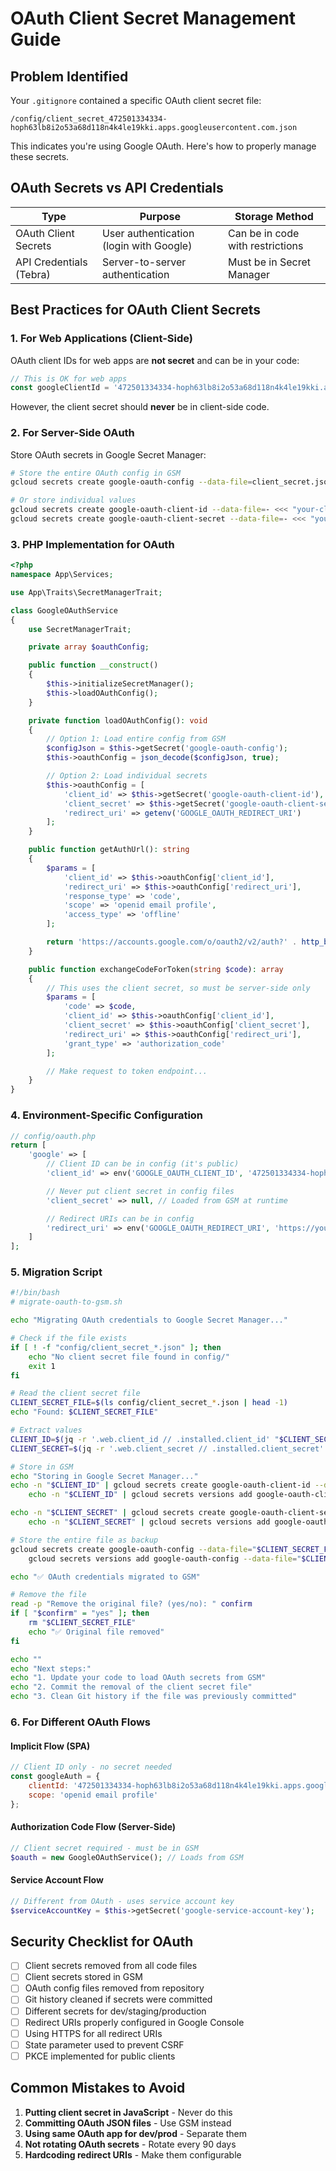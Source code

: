 # OAuth Client Secret Management Guide

## Problem Identified

Your `.gitignore` contained a specific OAuth client secret file:

```
/config/client_secret_472501334334-hoph63lb8i2o53a68d118n4k4le19kki.apps.googleusercontent.com.json
```

This indicates you're using Google OAuth. Here's how to properly manage these secrets.

## OAuth Secrets vs API Credentials

| Type | Purpose | Storage Method |
|------|---------|----------------|
| OAuth Client Secrets | User authentication (login with Google) | Can be in code with restrictions |
| API Credentials (Tebra) | Server-to-server authentication | Must be in Secret Manager |

## Best Practices for OAuth Client Secrets

### 1. For Web Applications (Client-Side)

OAuth client IDs for web apps are **not secret** and can be in your code:

```javascript
// This is OK for web apps
const googleClientId = '472501334334-hoph63lb8i2o53a68d118n4k4le19kki.apps.googleusercontent.com';
```

However, the client secret should **never** be in client-side code.

### 2. For Server-Side OAuth

Store OAuth secrets in Google Secret Manager:

```bash
# Store the entire OAuth config in GSM
gcloud secrets create google-oauth-config --data-file=client_secret.json

# Or store individual values
gcloud secrets create google-oauth-client-id --data-file=- <<< "your-client-id"
gcloud secrets create google-oauth-client-secret --data-file=- <<< "your-client-secret"
```

### 3. PHP Implementation for OAuth

```php
<?php
namespace App\Services;

use App\Traits\SecretManagerTrait;

class GoogleOAuthService
{
    use SecretManagerTrait;

    private array $oauthConfig;

    public function __construct()
    {
        $this->initializeSecretManager();
        $this->loadOAuthConfig();
    }

    private function loadOAuthConfig(): void
    {
        // Option 1: Load entire config from GSM
        $configJson = $this->getSecret('google-oauth-config');
        $this->oauthConfig = json_decode($configJson, true);

        // Option 2: Load individual secrets
        $this->oauthConfig = [
            'client_id' => $this->getSecret('google-oauth-client-id'),
            'client_secret' => $this->getSecret('google-oauth-client-secret'),
            'redirect_uri' => getenv('GOOGLE_OAUTH_REDIRECT_URI')
        ];
    }

    public function getAuthUrl(): string
    {
        $params = [
            'client_id' => $this->oauthConfig['client_id'],
            'redirect_uri' => $this->oauthConfig['redirect_uri'],
            'response_type' => 'code',
            'scope' => 'openid email profile',
            'access_type' => 'offline'
        ];

        return 'https://accounts.google.com/o/oauth2/v2/auth?' . http_build_query($params);
    }

    public function exchangeCodeForToken(string $code): array
    {
        // This uses the client secret, so must be server-side only
        $params = [
            'code' => $code,
            'client_id' => $this->oauthConfig['client_id'],
            'client_secret' => $this->oauthConfig['client_secret'],
            'redirect_uri' => $this->oauthConfig['redirect_uri'],
            'grant_type' => 'authorization_code'
        ];

        // Make request to token endpoint...
    }
}
```

### 4. Environment-Specific Configuration

```php
// config/oauth.php
return [
    'google' => [
        // Client ID can be in config (it's public)
        'client_id' => env('GOOGLE_OAUTH_CLIENT_ID', '472501334334-hoph63lb8i2o53a68d118n4k4le19kki.apps.googleusercontent.com'),

        // Never put client secret in config files
        'client_secret' => null, // Loaded from GSM at runtime

        // Redirect URIs can be in config
        'redirect_uri' => env('GOOGLE_OAUTH_REDIRECT_URI', 'https://yourapp.com/auth/callback'),
    ]
];
```

### 5. Migration Script

```bash
#!/bin/bash
# migrate-oauth-to-gsm.sh

echo "Migrating OAuth credentials to Google Secret Manager..."

# Check if the file exists
if [ ! -f "config/client_secret_*.json" ]; then
    echo "No client secret file found in config/"
    exit 1
fi

# Read the client secret file
CLIENT_SECRET_FILE=$(ls config/client_secret_*.json | head -1)
echo "Found: $CLIENT_SECRET_FILE"

# Extract values
CLIENT_ID=$(jq -r '.web.client_id // .installed.client_id' "$CLIENT_SECRET_FILE")
CLIENT_SECRET=$(jq -r '.web.client_secret // .installed.client_secret' "$CLIENT_SECRET_FILE")

# Store in GSM
echo "Storing in Google Secret Manager..."
echo -n "$CLIENT_ID" | gcloud secrets create google-oauth-client-id --data-file=- 2>/dev/null || \
    echo -n "$CLIENT_ID" | gcloud secrets versions add google-oauth-client-id --data-file=-

echo -n "$CLIENT_SECRET" | gcloud secrets create google-oauth-client-secret --data-file=- 2>/dev/null || \
    echo -n "$CLIENT_SECRET" | gcloud secrets versions add google-oauth-client-secret --data-file=-

# Store the entire file as backup
gcloud secrets create google-oauth-config --data-file="$CLIENT_SECRET_FILE" 2>/dev/null || \
    gcloud secrets versions add google-oauth-config --data-file="$CLIENT_SECRET_FILE"

echo "✅ OAuth credentials migrated to GSM"

# Remove the file
read -p "Remove the original file? (yes/no): " confirm
if [ "$confirm" = "yes" ]; then
    rm "$CLIENT_SECRET_FILE"
    echo "✅ Original file removed"
fi

echo ""
echo "Next steps:"
echo "1. Update your code to load OAuth secrets from GSM"
echo "2. Commit the removal of the client secret file"
echo "3. Clean Git history if the file was previously committed"
```

### 6. For Different OAuth Flows

#### Implicit Flow (SPA)

```javascript
// Client ID only - no secret needed
const googleAuth = {
    clientId: '472501334334-hoph63lb8i2o53a68d118n4k4le19kki.apps.googleusercontent.com',
    scope: 'openid email profile'
};
```

#### Authorization Code Flow (Server-Side)

```php
// Client secret required - must be in GSM
$oauth = new GoogleOAuthService(); // Loads from GSM
```

#### Service Account Flow

```php
// Different from OAuth - uses service account key
$serviceAccountKey = $this->getSecret('google-service-account-key');
```

## Security Checklist for OAuth

- [ ] Client secrets removed from all code files
- [ ] Client secrets stored in GSM
- [ ] OAuth config files removed from repository
- [ ] Git history cleaned if secrets were committed
- [ ] Different secrets for dev/staging/production
- [ ] Redirect URIs properly configured in Google Console
- [ ] Using HTTPS for all redirect URIs
- [ ] State parameter used to prevent CSRF
- [ ] PKCE implemented for public clients

## Common Mistakes to Avoid

1. **Putting client secret in JavaScript** - Never do this
2. **Committing OAuth JSON files** - Use GSM instead
3. **Using same OAuth app for dev/prod** - Separate them
4. **Not rotating OAuth secrets** - Rotate every 90 days
5. **Hardcoding redirect URIs** - Make them configurable
